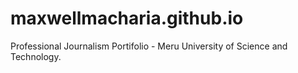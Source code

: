 # maxwellmacharia.github.io
Professional Journalism Portifolio - Meru University of Science and Technology.
